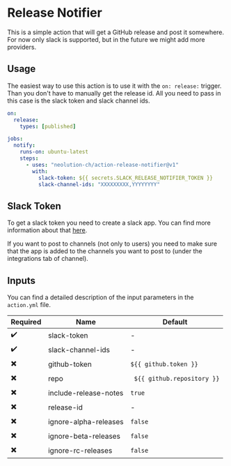 # Release Notifier

This is a simple action that will get a GitHub release and post it somewhere.
For now only slack is supported, but in the future we might add more providers.

## Usage

The easiest way to use this action is to use it with the `on: release:` trigger.
Than you don't have to manually get the release id. All you need to pass in this case is the slack token and slack channel ids.

```yaml
on:
  release:
    types: [published]

jobs:
  notify:
    runs-on: ubuntu-latest
    steps:
      - uses: "neolution-ch/action-release-notifier@v1"
        with:
          slack-token: ${{ secrets.SLACK_RELEASE_NOTIFIER_TOKEN }}
          slack-channel-ids: "XXXXXXXXX,YYYYYYYY"
```

## Slack Token

To get a slack token you need to create a slack app. You can find more information about that [here](https://github.com/slackapi/slack-github-action#technique-2-slack-app).

If you want to post to channels (not only to users) you need to make sure that the app is added to the channels you want to post to (under the integrations tab of channel).

## Inputs

You can find a detailed description of the input parameters in the `action.yml` file.

| Required                 | Name                  | Default                     |
| ------------------------ | --------------------- | --------------------------- |
| :heavy_check_mark:       | slack-token           | -                           |
| :heavy_check_mark:       | slack-channel-ids     | -                           |
| :heavy_multiplication_x: | github-token          | `${{ github.token }}`       |
| :heavy_multiplication_x: | repo                  | ` ${{ github.repository }}` |
| :heavy_multiplication_x: | include-release-notes | `true`                      |
| :heavy_multiplication_x: | release-id            | -                           |
| :heavy_multiplication_x: | ignore-alpha-releases | `false`                     |
| :heavy_multiplication_x: | ignore-beta-releases  | `false`                     |
| :heavy_multiplication_x: | ignore-rc-releases    | `false`                     |
